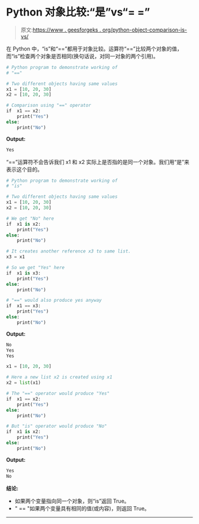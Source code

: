 # Python 对象比较:“是”vs“= =”

> 原文:[https://www . geesforgeks . org/python-object-comparison-is-vs/](https://www.geeksforgeeks.org/python-object-comparison-is-vs/)

在 Python 中，“is”和“==”都用于对象比较。运算符“==”比较两个对象的值，而“is”检查两个对象是否相同(换句话说，对同一对象的两个引用)。

```py
# Python program to demonstrate working of 
# "=="

# Two different objects having same values
x1 = [10, 20, 30]
x2 = [10, 20, 30]

# Comparison using "==" operator
if  x1 == x2:
    print("Yes")
else:
    print("No")
```

**Output:**

```py
Yes

```

“==”运算符不会告诉我们 x1 和 x2 实际上是否指的是同一个对象。我们用“是”来表示这个目的。

```py
# Python program to demonstrate working of 
# "is"

# Two different objects having same values
x1 = [10, 20, 30]
x2 = [10, 20, 30]

# We get "No" here
if  x1 is x2:
    print("Yes")
else:
    print("No")

# It creates another reference x3 to same list.
x3 = x1

# So we get "Yes" here
if  x1 is x3:
    print("Yes")
else:
    print("No")

# "==" would also produce yes anyway
if  x1 == x3:
    print("Yes")
else:
    print("No")
```

**Output:**

```py
No
Yes
Yes

```

```py
x1 = [10, 20, 30]

# Here a new list x2 is created using x1
x2 = list(x1)

# The "==" operator would produce "Yes"
if  x1 == x2:
    print("Yes")
else:
    print("No")

# But "is" operator would produce "No"
if  x1 is x2:
    print("Yes")
else:
    print("No")
```

**Output:**

```py
Yes
No

```

 **结论:**

*   如果两个变量指向同一个对象，则“is”返回 True。
*   " == "如果两个变量具有相同的值(或内容)，则返回 True。

* * *